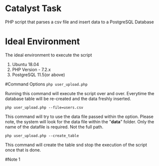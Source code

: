 # Catalyst Task
PHP script that parses a csv file and insert data to a PostgreSQL Database


# Ideal Environment
The ideal environment to execute the script
1. Ubuntu 18.04
2. PHP Version - 7.2.x
3. PostgreSQL 11.5(or above)


#Command Options
`php user_upload.php`

Running this command will execute the script over and over. Everytime the database table will be re-created and the data freshly inserted.

`php user_upload.php --file=users.csv`

This command will try to use the data file passed within the option. Please note, the system will look for the data file within the "**data**" folder. Only the name of the datafile is required. Not the full path.

`php user_upload.php --create_table`

This command will create the table snd stop the execution of the script once that is done.




#Note
1

